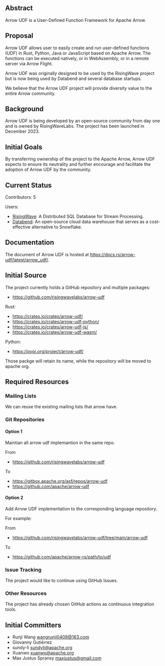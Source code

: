 ## Abstract

Arrow UDF is a User-Defined Function Framework for Apache Arrow.

## Proposal

Arrow UDF allows user to easily create and run user-defined functions (UDF) in Rust, Python, Java or JavaScript based on Apache Arrow. The functions can be executed natively, or in WebAssembly, or in a remote server via Arrow Flight.

Arrow UDF was originally designed to be used by the RisingWave project but is now being used by Databend and several database startups.

We believe that the Arrow UDF project will provide diversity value to the entire Arrow community.

## Background 

Arrow UDF is being developed by an open-source community from day one and is owned by RisingWaveLabs. The project has been launched in December 2023.

## Initial Goals

By transferring ownership of the project to the Apache Arrow, Arrow UDF expects to ensure its neutrality and further encourage and facilitate the adoption of Arrow UDF by the community.

## Current Status

Contributors: 5

Users:

-   [RisingWave]: A Distributed SQL Database for Stream Processing.
-   [Databend]: An open-source cloud data warehouse that serves as a cost-effective alternative to Snowflake.



## Documentation

The document of Arrow UDF is hosted at https://docs.rs/arrow-udf/latest/arrow_udf/.

## Initial Source

The project currently holds a GitHub repository and multiple packages:

- https://github.com/risingwavelabs/arrow-udf

Rust:

- https://crates.io/crates/arrow-udf/
- https://crates.io/crates/arrow-udf-python/
- https://crates.io/crates/arrow-udf-js/
- https://crates.io/crates/arrow-udf-wasm/

Python:

- https://pypi.org/project/arrow-udf/


Those packge will retain its name, while the repository will be moved to apache org.

## Required Resources

### Mailing Lists

We can reuse the existing mailing lists that arrow have.

### Git Repositories

#### Option 1

Maintian all arrow udf implemantion in the same repo.

From

- https://github.com/risingwavelabs/arrow-udf

To

- https://gitbox.apache.org/asf/repos/arrow-udf
- https://github.com/apache/arrow-udf

#### Option 2

Add Arrow UDF implementation to the corresponding
 language repository.
 
For example:

From

- https://github.com/risingwavelabs/arrow-udf/tree/main/arrow-udf

To

- https://github.com/apache/arrow-rs/path/to/udf

### Issue Tracking

The project would like to continue using GitHub Issues.

### Other Resources

The project has already chosen GitHub actions as continuous integration tools.

## Initial Committers

- Runji Wang wangrunji0408@163.com
- Giovanny Gutiérrez
- sundy-li sundyli@apache.org
- Xuanwo xuanwo@apache.org
- Max Justus Spransy maxjustus@gmail.com

[RisingWave]: https://github.com/risingwavelabs/risingwave
[Databend]: https://github.com/datafuselabs/databend